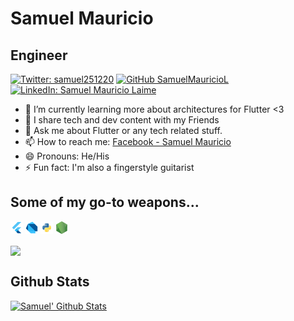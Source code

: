 # Samuel Mauricio
## Engineer

[![Twitter: samuel251220](https://img.shields.io/twitter/follow/samuel251220?label=Follow%20%40samuel251220&style=social)](https://twitter.com/samuel251220)
[![GitHub SamuelMauricioL](https://img.shields.io/github/followers/SamuelMauricioL?style=social)](https://github.com/SamuelMauricioL)
[![LinkedIn: Samuel Mauricio Laime](https://img.shields.io/badge/SamuelMauricio-blue?style=flat-square&logo=Linkedin&logoColor=white&link=https://www.linkedin.com/in/samuel-mauricio-laime-b63707174/)](https://www.linkedin.com/in/samuel-mauricio-laime-b63707174/)

- 🌱 I’m currently learning more about architectures for Flutter <3
- 👯 I share tech and dev content with my Friends
- 💬 Ask me about Flutter or any tech related stuff.
- 📫 How to reach me: [Facebook - Samuel Mauricio](https://www.facebook.com/profile.php?id=100009112301977)
- 😄 Pronouns: He/His
- ⚡ Fun fact: I'm also a fingerstyle guitarist

## Some of my go-to weapons...

<code><img height="20" src="https://raw.githubusercontent.com/github/explore/80688e429a7d4ef2fca1e82350fe8e3517d3494d/topics/flutter/flutter.png"></code>
<code><img height="20" src="https://raw.githubusercontent.com/github/explore/80688e429a7d4ef2fca1e82350fe8e3517d3494d/topics/dart/dart.png"></code>
<code><img height="20" src="https://raw.githubusercontent.com/github/explore/80688e429a7d4ef2fca1e82350fe8e3517d3494d/topics/python/python.png"></code>
<code><img height="20" src="https://raw.githubusercontent.com/github/explore/80688e429a7d4ef2fca1e82350fe8e3517d3494d/topics/nodejs/nodejs.png"></code>

<a href="https://github.com/SamuelMauricioL">
  <img align="center" src="https://github-readme-stats.vercel.app/api/top-langs/?username=SamuelMauricioL&theme=light&hide_langs_below=1&exclude_repo=flutter_snake_game_page" />
</a>

## Github Stats

[![Samuel' Github Stats](https://github-readme-stats.vercel.app/api?username=SamuelMauricioL&count_private=true&theme=default&show_icons=true)](https://github.com/SamuelMauricioL)
